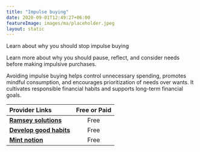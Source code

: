 ```yaml
---
title: "Impulse buying"
date: 2020-09-01T12:49:27+06:00
featureImage: images/ma/placeholder.jpeg
layout: static
---
```


Learn about why you should stop impulse buying

Learn more about why you should pause, reflect, and consider needs before making impulsive purchases.

Avoiding impulse buying helps control unnecessary spending, promotes mindful consumption, and encourages prioritization of needs over wants. It cultivates responsible financial habits and supports long-term financial goals.

| Provider Links      | Free or Paid  |  
| :-----------          | :--------------:      |  
| [**Ramsey solutions**](https://www.ramseysolutions.com/budgeting/stop-impulse-buys) | Free | 
| [**Develop good habits**](https://www.developgoodhabits.com/impulse-buying/) | Free | 
| [**Mint notion**](https://www.mintnotion.com/frugal-living/stop-impulse-buying/) | Free  | 
  

<br/><br/>






